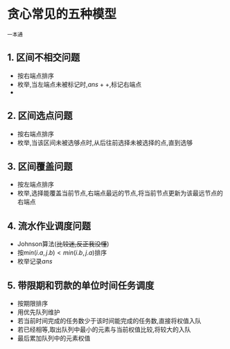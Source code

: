 # 贪心常见的五种模型

` 一本通 `

## 1. 区间不相交问题

- 按右端点排序
- 枚举,当左端点未被标记时,$ans++$,标记右端点 
- 
## 2. 区间选点问题

- 按右端点排序
- 枚举,当该区间未被选够点时,从后往前选择未被选择的点,直到选够

## 3. 区间覆盖问题

- 按左端点排序
- 枚举,选择能覆盖当前节点,右端点最远的节点,将当前节点更新为该最远节点的右端点

## 4. 流水作业调度问题

- Johnson算法(~~比较迷,反正我没懂~~)
- 按$min(i.a,j.b)<min(i.b,j.a)$排序
- 枚举记录$ans$

## 5. 带限期和罚款的单位时间任务调度

- 按期限排序
- 用优先队列维护
- 若当前时间完成的任务数少于该时间能完成的任务数,直接将权值入队
- 若已经相等,取出队列中最小的元素与当前权值比较,将较大的入队
- 最后累加队列中的元素权值
<!--stackedit_data:
eyJoaXN0b3J5IjpbLTE1NjM1MzI4MzldfQ==
-->